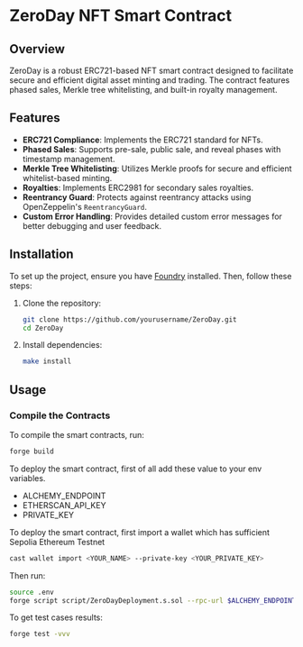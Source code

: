 # ZeroDay NFT Smart Contract

## Overview

ZeroDay is a robust ERC721-based NFT smart contract designed to facilitate secure and efficient digital asset minting and trading. The contract features phased sales, Merkle tree whitelisting, and built-in royalty management.

## Features

- **ERC721 Compliance**: Implements the ERC721 standard for NFTs.
- **Phased Sales**: Supports pre-sale, public sale, and reveal phases with timestamp management.
- **Merkle Tree Whitelisting**: Utilizes Merkle proofs for secure and efficient whitelist-based minting.
- **Royalties**: Implements ERC2981 for secondary sales royalties.
- **Reentrancy Guard**: Protects against reentrancy attacks using OpenZeppelin's `ReentrancyGuard`.
- **Custom Error Handling**: Provides detailed custom error messages for better debugging and user feedback.

## Installation

To set up the project, ensure you have [Foundry](https://getfoundry.sh/) installed. Then, follow these steps:

1. Clone the repository:
    ```bash
    git clone https://github.com/yourusername/ZeroDay.git
    cd ZeroDay
    ```

2. Install dependencies:
    ```bash
    make install
    ```

## Usage

### Compile the Contracts

To compile the smart contracts, run:

```bash
forge build
```

To deploy the smart contract, first of all add these value to your env variables.
- ALCHEMY_ENDPOINT
- ETHERSCAN_API_KEY
- PRIVATE_KEY

To deploy the smart contract, first import a wallet which has sufficient Sepolia Ethereum Testnet
```bash
cast wallet import <YOUR_NAME> --private-key <YOUR_PRIVATE_KEY>
```
Then run:
```bash
source .env
forge script script/ZeroDayDeployment.s.sol --rpc-url $ALCHEMY_ENDPOINT --account <YOUR_NAME> --verify --broadcast
```

To get test cases results:
```bash
forge test -vvv
```
